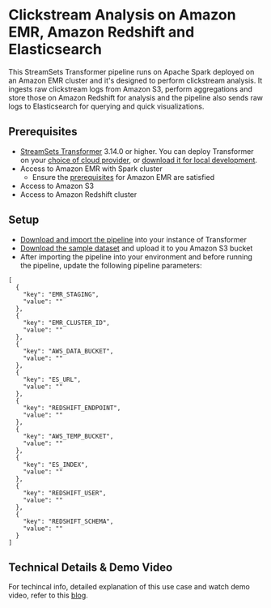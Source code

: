 Clickstream Analysis on Amazon EMR, Amazon Redshift and Elasticsearch
=======================================================================

This StreamSets Transformer pipeline runs on Apache Spark deployed on an Amazon EMR cluster and it's designed to perform clickstream analysis. It ingests raw clickstream logs from Amazon S3, perform aggregations and store those on Amazon Redshift for analysis and the pipeline also sends raw logs to Elasticsearch for querying and quick visualizations. 

Prerequisites
---------------------

* [StreamSets Transformer](https://streamsets.com/products/dataops-platform/transformer-etl/) 3.14.0 or higher. You can deploy Transformer on your [choice of cloud provider](https://streamsets.com/products/dataops-platform/transformer-etl/download/), or [download it for local development](https://streamsets.com/products/dataops-platform/transformer-etl/download/).
* Access to Amazon EMR with Spark cluster 
    * Ensure the [prerequisites](https://streamsets.com/documentation/transformer/latest/help/transformer/Clusters/EMR.html#concept_yjs_gzt_vkb) for Amazon EMR are satisfied
* Access to Amazon S3
* Access to Amazon Redshift cluster

Setup
---------------------

* [Download and import the pipeline](https://github.com/iamontheinet/pipeline-library/blob/master/transformer/sample-pipelines/pipelines/Clickstream%20Analysis%20on%20Amazon%20EMR%2C%20Amazon%20Redshift%20and%20Elasticsearch/ClickstreamLogsToESRedshiftEMRfe856fed-ca84-4689-88d1-432f6ae8e6cd:iamontheinet.json) into your instance of Transformer
* [Download the sample dataset](https://github.com/iamontheinet/pipeline-library/blob/master/transformer/sample-pipelines/pipelines/Clickstream%20Analysis%20on%20Amazon%20EMR%2C%20Amazon%20Redshift%20and%20Elasticsearch/Schematic_Log.csv) and upload it to you Amazon S3 bucket
* After importing the pipeline into your environment and before running the pipeline, update the following pipeline parameters:

```
[
  {
    "key": "EMR_STAGING",
    "value": ""
  },
  {
    "key": "EMR_CLUSTER_ID",
    "value": ""
  },
  {
    "key": "AWS_DATA_BUCKET",
    "value": ""
  },
  {
    "key": "ES_URL",
    "value": ""
  },
  {
    "key": "REDSHIFT_ENDPOINT",
    "value": ""
  },
  {
    "key": "AWS_TEMP_BUCKET",
    "value": ""
  },
  {
    "key": "ES_INDEX",
    "value": ""
  },
  {
    "key": "REDSHIFT_USER",
    "value": ""
  },
  {
    "key": "REDSHIFT_SCHEMA",
    "value": ""
  }
]

```

Technical Details & Demo Video
------------------------------

For techincal info, detailed explanation of this use case and watch demo video, refer to this [blog](https://bit.ly/EMRRedshiftES).
